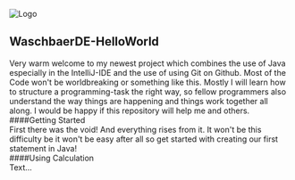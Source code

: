 ![Logo](https://martinheyne.com/images/Logo.png)
## WaschbaerDE-HelloWorld
Very warm welcome to my newest project which combines the use of Java especially in the IntelliJ-IDE and the use of using Git on Github. Most of the Code won't be worldbreaking or something like this. Mostly I will learn how to structure a programming-task the right way, so fellow programmers also understand the way things are happening and things work together all along. I would be happy if this repository will help me and others.<br>
####Getting Started<br>
First there was the void! And everything rises from it. It won't be this difficulty be it won't be easy after all so get started with creating our first statement in Java!<br>
####Using Calculation<br>
Text...

